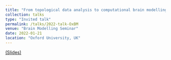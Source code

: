 ```yaml
---
title: "From topological data analysis to computational brain modelling: the case studies of grid cells and epilepsy."
collection: talks
type: "Invited talk"
permalink: /talks/2022-talk-OxBM
venue: "Brain Modelling Seminar"
date: 2022-01-21
location: "Oxford University, UK"
---
```


[(Slides)](https://ximenafernandez.github.io/reveal.js-presentations/slides/BrainModelling.html#/)




